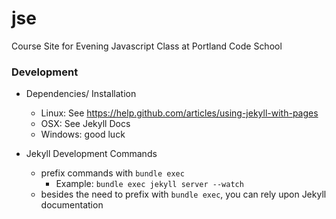jse
===

Course Site for Evening Javascript Class at Portland Code School

### Development
* Dependencies/ Installation 
    - Linux: See https://help.github.com/articles/using-jekyll-with-pages
    - OSX: See Jekyll Docs
    - Windows: good luck

* Jekyll Development Commands
    - prefix commands with `bundle exec`
        + Example: `bundle exec jekyll server --watch`
    - besides the need to prefix with `bundle exec`, you can rely upon Jekyll documentation